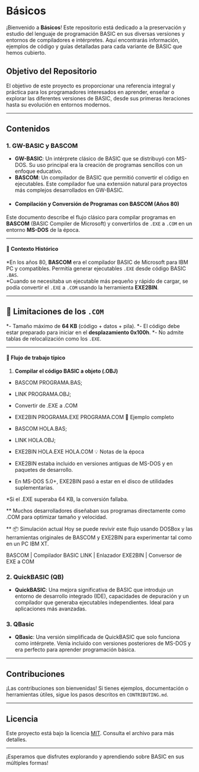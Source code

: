# Básicos

¡Bienvenido a **Básicos**! Este repositorio está dedicado a la preservación y estudio del lenguaje de programación BASIC en sus diversas versiones y entornos de compiladores e intérpretes. Aquí encontrarás información, ejemplos de código y guías detalladas para cada variante de BASIC que hemos cubierto.

## Objetivo del Repositorio

El objetivo de este proyecto es proporcionar una referencia integral y práctica para los programadores interesados en aprender, enseñar o explorar las diferentes versiones de BASIC, desde sus primeras iteraciones hasta su evolución en entornos modernos.

---

## Contenidos

### 1. **GW-BASIC y BASCOM**
- **GW-BASIC**: Un intérprete clásico de BASIC que se distribuyó con MS-DOS. Su uso principal era la creación de programas sencillos con un enfoque educativo.
- **BASCOM**: Un compilador de BASIC que permitió convertir el código en ejecutables. Este compilador fue una extensión natural para proyectos más complejos desarrollados en GW-BASIC.
- #### Compilación y Conversión de Programas con BASCOM (Años 80)

Este documento describe el flujo clásico para compilar programas en **BASCOM** (BASIC Compiler de Microsoft) y convertirlos de `.EXE` a `.COM` en un entorno **MS-DOS** de la época.

---

#### 📜 Contexto Histórico
*En los años 80, **BASCOM** era el compilador BASIC de Microsoft para IBM PC y compatibles. Permitía generar ejecutables `.EXE` desde código BASIC `.BAS`.  
*Cuando se necesitaba un ejecutable más pequeño y rápido de cargar, se podía convertir el `.EXE` a `.COM` usando la herramienta **EXE2BIN**.

---

## 🔹 Limitaciones de los `.COM`
*- Tamaño máximo de **64 KB** (código + datos + pila).
*- El código debe estar preparado para iniciar en el **desplazamiento 0x100h**.
*- No admite tablas de relocalización como los `.EXE`.

---

#### 🔹 Flujo de trabajo típico

1. **Compilar el código BASIC a objeto (.OBJ)**
   
*   BASCOM PROGRAMA.BAS;
*   LINK PROGRAMA.OBJ;
*   Convertir de .EXE a .COM


* EXE2BIN PROGRAMA.EXE PROGRAMA.COM
🔹 Ejemplo completo

* BASCOM HOLA.BAS;
* LINK HOLA.OBJ;
* EXE2BIN HOLA.EXE HOLA.COM
💡 Notas de la época
* EXE2BIN estaba incluido en versiones antiguas de MS-DOS y en paquetes de desarrollo.

* En MS-DOS 5.0+, EXE2BIN pasó a estar en el disco de utilidades suplementarias.

*Si el .EXE superaba 64 KB, la conversión fallaba.

** Muchos desarrolladores diseñaban sus programas directamente como .COM para optimizar tamaño y velocidad.

** 📦 Simulación actual
Hoy se puede revivir este flujo usando DOSBox y las herramientas originales de BASCOM y EXE2BIN para experimentar tal como en un PC IBM XT.


BASCOM  | Compilador BASIC
LINK    | Enlazador
EXE2BIN | Conversor de EXE a COM



### 2. **QuickBASIC (QB)**
- **QuickBASIC**: Una mejora significativa de BASIC que introdujo un entorno de desarrollo integrado (IDE), capacidades de depuración y un compilador que generaba ejecutables independientes. Ideal para aplicaciones más avanzadas.

### 3. **QBasic**
- **QBasic**: Una versión simplificada de QuickBASIC que solo funciona como intérprete. Venía incluido con versiones posteriores de MS-DOS y era perfecto para aprender programación básica.



---

## Contribuciones

¡Las contribuciones son bienvenidas! Si tienes ejemplos, documentación o herramientas útiles, sigue los pasos descritos en `CONTRIBUTING.md`.

---

## Licencia

Este proyecto está bajo la licencia [MIT](LICENSE). Consulta el archivo para más detalles.

---

¡Esperamos que disfrutes explorando y aprendiendo sobre BASIC en sus múltiples formas!

